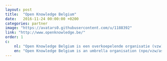 ```yaml
---
layout: post
title:  "Open Knowledge Belgium"
date:   2016-11-24 00:00:00 +0200
categories: partner
image: "https://avatars0.githubusercontent.com/u/1188392"
link: "http://www.openknowledge.be/"
order: 1
c:
    nl: "Open Knowledge Belgium is een overkoepelende organisatie (vzw) voor Open Knowledge initiatieven in België. Onze organisatie bestaat uit personen, vooral vrijwilligers, die gepassioneerd zijn over openheid. Door onderzoek, technologie en projecten stellen we informatie open waardoor het voor anderen mogelijk wordt om kennis te gebruiken en te delen."
    en: "Open Knowledge Belgium is an umbrella organisation (npo/vzw/asbl) for Open Knowledge initiatives in Belgium. We’re a grass-roots  organisation that consists of people, mainly volunteers, passionate about openness, using advocacy, research, technology and projects to unlock information, enabling people to use and share knowledge."
---
```


